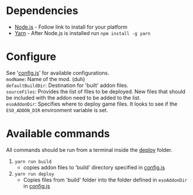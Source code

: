 # Dependencies
- [Node.js](https://nodejs.org) - Follow link to install for your platform
- [Yarn](https://yarnpkg.com/) - After Node.js is installed run `npm install -g yarn`

# Configure <br />
See '[config.js](./config.js)' for available configurations. <br />
`modName`: Name of the mod. (duh) <br />
`defaultBuildDir`: Destination for 'built' addon files. <br /> 
`sourceFiles`: Provides the list of files to be deployed. New files that should be included with the addon need to be added to the list. <br />
`esoAddonDir`: Specifies where to deploy game files. It looks to see if the `ESO_ADDON_DIR` environment variable is set.

# Available commands
All commands should be run from a terminal inside the [deploy](./) folder.
1. `yarn run build`
   - copies addon files to 'build' directory specified in [config.js](./config.js)
2. `yarn run deploy` 
   - Copies files from 'build' folder into the folder defined in `esoAddonDir` in [config.js](config.js)

